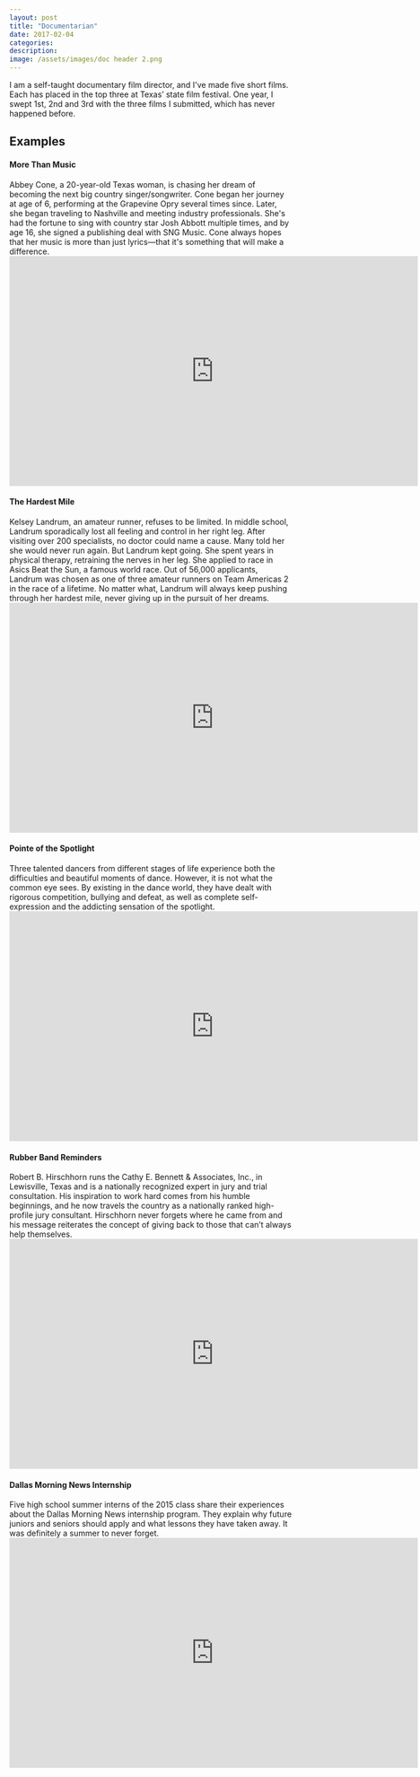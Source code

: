 ```yaml
---
layout: post
title: "Documentarian"
date: 2017-02-04
categories:
description:
image: /assets/images/doc header 2.png
---
```

 I am a self-taught documentary film director, and I've made five short films. Each has placed in the top three at Texas’ state film festival. One year, I swept 1st, 2nd and 3rd with the three films I submitted, which has never happened before.

## Examples
#### More Than Music
<div>
Abbey Cone, a 20-year-old Texas woman, is chasing her dream of becoming the next big country singer/songwriter. Cone began her journey at age of 6, performing at the Grapevine Opry several times since. Later, she began traveling to Nashville and meeting industry professionals. She's had the fortune to sing with country star Josh Abbott multiple times, and by age 16, she signed a publishing deal with SNG Music. Cone always hopes that her music is more than just lyrics—that it's something that will make a difference.
  <div>

<iframe width="728" height="410" src="https://www.youtube.com/embed/51VyORU45RI" frameborder="0" allow="accelerometer; autoplay; encrypted-media; gyroscope; picture-in-picture" allowfullscreen></iframe>

<h4>The Hardest Mile</h4>
Kelsey Landrum, an amateur runner, refuses to be limited. In middle school, Landrum sporadically lost all feeling and control in her right leg. After visiting over 200 specialists, no doctor could name a cause. Many told her she would never run again. But Landrum kept going. She spent years in physical therapy, retraining the nerves in her leg. She applied to race in Asics Beat the Sun, a famous world race. Out of 56,000 applicants, Landrum was chosen as one of three amateur runners on Team Americas 2 in the race of a lifetime. No matter what, Landrum will always keep pushing through her hardest mile, never giving up in the pursuit of her dreams.
<iframe width="728" height="410" src="https://www.youtube.com/embed/hDjU_8LT7XQ" frameborder="0" allow="accelerometer; autoplay; encrypted-media; gyroscope; picture-in-picture" allowfullscreen></iframe>

<h4>Pointe of the Spotlight</h4>
Three talented dancers from different stages of life experience both the difficulties and beautiful moments of dance. However, it is not what the common eye sees. By existing in the dance world, they have dealt with rigorous competition, bullying and defeat, as well as complete self-expression and the addicting sensation of the spotlight.
<iframe width="728" height="410" src="https://www.youtube.com/embed/lMxdJObL6p8" frameborder="0" allow="accelerometer; autoplay; encrypted-media; gyroscope; picture-in-picture" allowfullscreen></iframe>

<h4>Rubber Band Reminders</h4>
Robert B. Hirschhorn runs the Cathy E. Bennett & Associates, Inc., in Lewisville, Texas and is a nationally recognized expert in jury and trial consultation. His inspiration to work hard comes from his humble beginnings, and he now travels the country as a nationally ranked high-profile jury consultant. Hirschhorn never forgets where he came from and his message reiterates the concept of giving back to those that can’t always help themselves.  
<iframe width="728" height="410" src="https://www.youtube.com/embed/AjQEKrpkPQU" frameborder="0" allow="accelerometer; autoplay; encrypted-media; gyroscope; picture-in-picture" allowfullscreen></iframe>

<h4>Dallas Morning News Internship</h4>
Five high school summer interns of the 2015 class share their experiences about the Dallas Morning News internship program. They explain why future juniors and seniors should apply and what lessons they have taken away. It was definitely a summer to never forget.
<iframe width="728" height="410" src="https://www.youtube.com/embed/HQjhobrk-hE" frameborder="0" allow="accelerometer; autoplay; encrypted-media; gyroscope; picture-in-picture" allowfullscreen></iframe>
